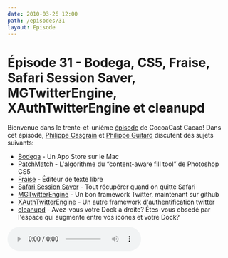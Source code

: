 ```yaml
---
date: 2010-03-26 12:00
path: /episodes/31
layout: Episode
---
```

# Épisode 31 - Bodega, CS5, Fraise, Safari Session Saver, MGTwitterEngine, XAuthTwitterEngine et cleanupd
<p>Bienvenue dans le trente-et-unième <a href="https://archive.org/download/cacaocast/cacaocast_31.mp3" title="CocoaCast Cacao Episode 31">épisode</a> de CocoaCast Cacao! Dans cet épisode, <a href="http://www.twitter.com/philippec" title="Philippe Casgrain sur Twitter">Philippe Casgrain</a> et <a href="http://www.twitter.com/philippeguitard" title="Philippe Guitard sur Twitter">Philippe Guitard</a> discutent des sujets suivants:</p>
<ul><li><a href="http://www.appbodega.com/" title="Bodega">Bodega</a> - Un App Store sur le Mac</li>
<li><a href="http://www.cs.princeton.edu/gfx/pubs/Barnes_2009_PAR/index.php" title="PatchMatch">PatchMatch</a> - L'algorithme du &ldquo;content-aware fill tool&rdquo; de Photoshop CS5</li>
<li><a href="http://github.com/jfmoy/Fraise" title="Fraise">Fraise</a> - Éditeur de texte libre</li>
<li><a href="http://rentzsch.tumblr.com/post/451620223/safarisessionsaver-1-2" title="Safari Session Saver">Safari Session Saver</a> - Tout récupérer quand on quitte Safari</li>
<li><a href="http://github.com/mattgemmell/MGTwitterEngine" title="MGTwitterEngine">MGTwitterEngine</a> - Un bon framework Twitter, maintenant sur github</li>
<li><a href="http://github.com/aral/XAuthTwitterEngine" title="XAuthTwitterEngine">XAuthTwitterEngine</a> - Un autre framework d'authentification twitter</li>
<li><a href="http://stevenf.tumblr.com/post/439430097/i-am-one-of-those-dock-on-the-right-weirdos-and-i" title="cleanupd">cleanupd</a> - Avez-vous votre Dock à droite? Êtes-vous obsédé par l'espace qui augmente entre vos icônes et votre Dock?</li>
</ul>
<p><audio controls><source src="https://archive.org/download/cacaocast/cacaocast_31.mp3" type="audio/mpeg"><source src="https://archive.org/download/cacaocast/cacaocast_31.mp3" type="audio/mp4">Votre navigateur ne supporte pas l'élément audio / Your browser does not support the audio element.</audio></p>

